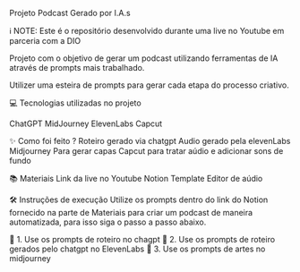 Projeto Podcast Gerado por I.A.s
>
>
ℹ️ NOTE: Este é o repositório desenvolvido durante uma live no Youtube em parceria com a DIO
>
>

Projeto com o objetivo de gerar um podcast utilizando ferramentas de IA através de prompts mais trabalhado.

Utilizer uma esteira de prompts para gerar cada etapa do processo criativo.

💻 Tecnologias utilizadas no projeto

ChatGPT
MidJourney
ElevenLabs
Capcut

✨ Como foi feito ?
Roteiro gerado via chatgpt
Audio gerado pela elevenLabs
Midjourney Para gerar capas
Capcut para tratar aúdio e adicionar sons de fundo

📚 Materiais
Link da live no Youtube
Notion Template
Editor de aúdio

🛠️ Instruções de execução
Utilize os prompts dentro do link do Notion fornecido na parte de Materiais para criar um podcast de maneira automatizada, para isso siga o passo a passo abaixo.

🤖 1. Use os prompts de roteiro no chagpt
🤖 2. Use os prompts de roteiro gerados pelo chatgpt no ElevenLabs
🤖 3. Use os prompts de artes no midjourney
